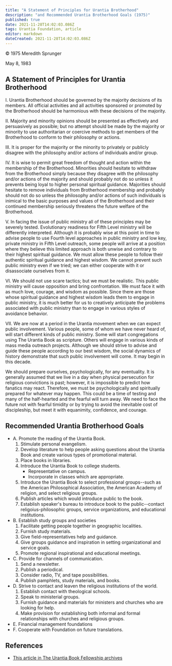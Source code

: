 ```yaml
---
title: "A Statement of Principles for Urantia Brotherhood"
description: "and Recommended Urantia Brotherhood Goals (1975)"
published: true
date: 2021-11-28T14:02:03.086Z
tags: Urantia Foundation, article
editor: markdown
dateCreated: 2021-11-28T14:02:03.086Z
---
```


<p class="v-card v-sheet theme--light grey lighten-3 px-2">© 1975 Meredith Sprunger</p>

May 8, 1983

## A Statement of Principles for Urantia Brotherhood

I. Urantia Brotherhood should be governed by the majority decisions of its members. All official activities and all activities sponsored or promoted by the Brotherhood should be harmonious with these decisions of the majority.

II. Majority and minority opinions should be presented as effectively and persuasively as possible; but no attempt should be made by the majority or minority to use authoritarian or coercive methods to get members of the Brotherhood to conform to their philosophy or actions.

III. It is proper for the majority or the minority to privately or publicly disagree with the philosophy and/or actions of individuals and/or group.

IV. It is wise to permit great freedom of thought and action within the membership of the Brotherhood. Minorities should hesitate to withdraw from the Brotherhood simply because they disagree with the philosophy and/or actions of the majority and should probably not do so unless it prevents being loyal to higher personal spiritual guidance. Majorities should hesitate to remove individuals from Brotherhood membership and probably should not do so unless the philosophy and/or actions of such individuals is inimical to the basic purposes and values of the Brotherhood and their continued membership seriously threatens the future welfare of the Brotherhood.

V. In facing the issue of public ministry all of these principles may be severely tested. Evolutionary readiness for Fifth Level ministry will be differently interpreted. Although it is probably wise at this point in time to advise people to use Fourth level approaches in public ministry and low key, private ministry in Fifth Level outreach, some people will arrive at a position where they believe this limited approach is both unwise and contrary to their highest spiritual guidance. We must allow these people to follow their authentic spiritual guidance and highest wisdom. We cannot prevent such public ministry even if we tried; we can either cooperate with it or disassociate ourselves from it.

VI. We should not use scare tactics; but we must be realistic. This public ministry will cause opposition and bring confrontation. We must face it with as much love, courage, and wisdom as possible. Since there are those whose spiritual guidance and highest wisdom leads them to engage in public ministry, it is much better for us to creatively anticipate the problems associated with public ministry than to engage in various styles of avoidance behavior.

VII. We are now at a period in the Urantia movement when we can expect public involvement. Various people, some of whom we have never heard of, will start different kinds of public ministry. Some will start congregations using The Urantia Book as scripture. Others will engage in various kinds of mass media outreach projects. Although we should strive to advise and guide these people according to our best wisdom, the social dynamics of history demonstrate that such public involvement will come. It may begin in this decade.

We should prepare ourselves, psychologically, for any eventuality. It is generally assumed that we live in a day when physical persecution for religious convictions is past; however, it is impossible to predict how fanatics may react. Therefore, we must be psychologically and spiritually prepared for whatever may happen. This could be a time of testing and many of the half-hearted and the fearful will turn away. We need to face the future not with fearful timidity or by trying to avoid the inevitable cost of discipleship, but meet it with equanimity, confidence, and courage.


## Recommended Urantia Brotherhood Goals

- A. Promote the reading of the Urantia Book.
	1. Stimulate personal evangelism.
	2. Develop literature to help people asking questions about the Urantia Book and create various types of promotional material.
	3. Place books in libraries.
	4. Introduce the Urantia Book to college students.
		- Representative on campus.
		- Incorporate in classes which are appropriate.
	5. Introduce the Urantia Book to select professional groups--such as the American Philosophical Association, the American Academy of religion, and select religious groups.
	6. Publish articles which would introduce public to the book.
	7. Establish speaker's bureau to introduce book to the public--contact religoius-philosophic groups, service organizations, and educational institutions.
- B. Establish study groups and societies
	1. Facilitate getting people together in geographic localities.
	2. Furnish study materials.
	3. Give field-representatives help and guidance.
	4. Give groups guidance and inspiration in setting organizational and service goals.
	5. Promote regional inspirational and educational meetings.
- C. Provide for channels of communication.
	1. Send a newsletter.
	2. Publish a periodical.
	3. Consider radio, TV, and tape possibilities.
	4. Publish pamphlets, study materials, and books.
- D. Strive to contact and leaven the religious institutions of the world.
	1. Establish contact with theological schools.
	2. Speak to ministerial groups.
	3. Furnish guidance and materials for ministers and churches who are looking for help.
	4. Make provision for establishing both informal and formal relationships with churches and religious groups.
- E. Financial management foundations
- F. Cooperate with Foundation on future translations.

## References

* [This article in The Urantia Book Fellowship archives](https://archive.urantiabook.org/archive/history/doc270.htm)